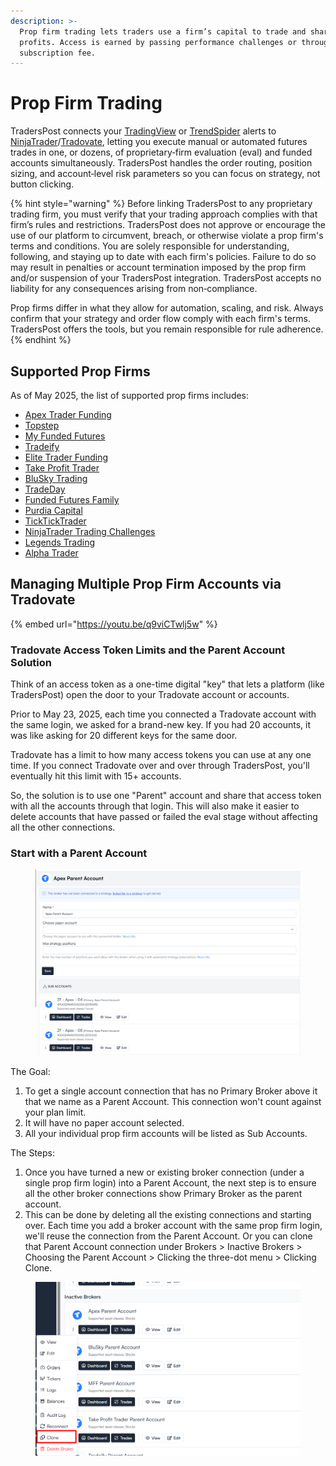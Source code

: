 ```yaml
---
description: >-
  Prop firm trading lets traders use a firm’s capital to trade and share
  profits. Access is earned by passing performance challenges or through a
  subscription fee.
---
```


# Prop Firm Trading

TradersPost connects your [TradingView](tradingview.md) or [TrendSpider](trend-spider.md) alerts to [NinjaTrader](../core-concepts/brokers/ninjatrader.md)/[Tradovate](../core-concepts/brokers/broker-roadmap/tradovate.md), letting you execute manual or automated futures trades in one, or dozens, of proprietary‑firm evaluation (eval) and funded accounts simultaneously. TradersPost handles the order routing, position sizing, and account‑level risk parameters so you can focus on strategy, not button clicking.

{% hint style="warning" %}
Before linking TradersPost to any proprietary trading firm, you must verify that your trading approach complies with that firm’s rules and restrictions. TradersPost does not approve or encourage the use of our platform to circumvent, breach, or otherwise violate a prop firm's terms and conditions. You are solely responsible for understanding, following, and staying up to date with each firm's policies. Failure to do so may result in penalties or account termination imposed by the prop firm and/or suspension of your TradersPost integration. TradersPost accepts no liability for any consequences arising from non‑compliance.

Prop firms differ in what they allow for automation, scaling, and risk. Always confirm that your strategy and order flow comply with each firm's terms. TradersPost offers the tools, but you remain responsible for rule adherence.
{% endhint %}

## Supported Prop Firms

As of May 2025, the list of supported prop firms includes:

* [Apex Trader Funding](https://apextraderfunding.com/)
* [Topstep](https://www.topstep.com/)
* [My Funded Futures](https://myfundedfutures.com/)
* [Tradeify](https://tradeify.co/)
* [Elite Trader Funding](https://elitetraderfunding.com/)
* [Take Profit Trader](https://takeprofittrader.com/)
* [BluSky Trading](https://blusky.pro/)
* [TradeDay](https://www.tradeday.com/)
* [Funded Futures Family](https://www.fundedfuturesfamily.com/)
* [Purdia Capital](https://purdia.com/)
* [TickTickTrader](https://tickticktrader.com/)
* [NinjaTrader Trading Challenges](https://ninjatrader.com/ninjatrader-arena/)
* [Legends Trading](https://thelegendstrading.com/)
* [Alpha Trader](https://alphatraderfirm.com/)

## Managing Multiple Prop Firm Accounts via Tradovate

{% embed url="https://youtu.be/q9viCTwlj5w" %}

### Tradovate Access Token Limits and the Parent Account Solution

Think of an access token as a one-time digital "key" that lets a platform (like TradersPost) open the door to your Tradovate account or accounts.

Prior to May 23, 2025, each time you connected a Tradovate account with the same login, we asked for a brand-new key. If you had 20 accounts, it was like asking for 20 different keys for the same door.

Tradovate has a limit to how many access tokens you can use at any one time. If you connect Tradovate over and over through TradersPost, you'll eventually hit this limit with 15+ accounts.&#x20;

So, the solution is to use one "Parent" account and share that access token with all the accounts through that login. This will also make it easier to delete accounts that have passed or failed the eval stage without affecting all the other connections.

### Start with a Parent Account

<figure><img src="../.gitbook/assets/image.png" alt=""><figcaption></figcaption></figure>

The Goal:

1. To get a single account connection that has no Primary Broker above it that we name as a Parent Account. This connection won't count against your plan limit.
2. It will have no paper account selected.
3. All your individual prop firm accounts will be listed as Sub Accounts.

The Steps:

1. Once you have turned a new or existing broker connection (under a single prop firm login) into a Parent Account, the next step is to ensure all the other broker connections show Primary Broker as the parent account.
2. This can be done by deleting all the existing connections and starting over. Each time you add a broker account with the same prop firm login, we'll reuse the connection from the Parent Account. Or you can clone that Parent Account connection under Brokers > Inactive Brokers > Choosing the Parent Account > Clicking the three-dot menu > Clicking Clone.

<figure><img src="../.gitbook/assets/image (1).png" alt=""><figcaption></figcaption></figure>
